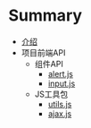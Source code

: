 # Summary

* [介绍](README.md)
* 项目前端API
    * 组件API
        * [alert.js](components/alert.md)
        * [input.js](components/input.md)
    * JS工具包
        * [utils.js](jsapi/utils.md)
        * [ajax.js](jsapi/ajax.md)

